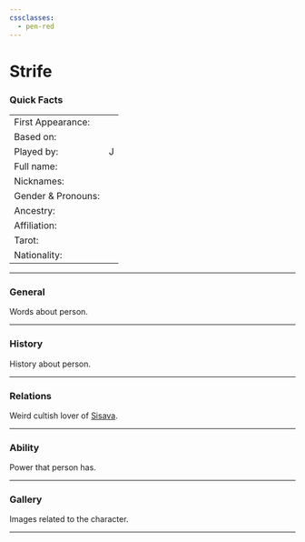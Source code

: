 ```yaml
---
cssclasses:
  - pen-red
---
```

# Strife
### Quick Facts

|                    |     |
| ------------------ | --- |
| First Appearance:  |     |
| Based on:          |     |
| Played by:         | J   |
| Full name:         |     |
| Nicknames:         |     |
| Gender & Pronouns: |     |
| Ancestry:          |     |
| Affiliation:       |     |
| Tarot:             |     |
| Nationality:       |     |
***
### General
Words about person.

***
### History
History about person.

***
### Relations
Weird cultish lover of [Sisava](-Player/Sisava.md).

***
### Ability
Power that person has.

***
### Gallery
Images related to the character.

***

